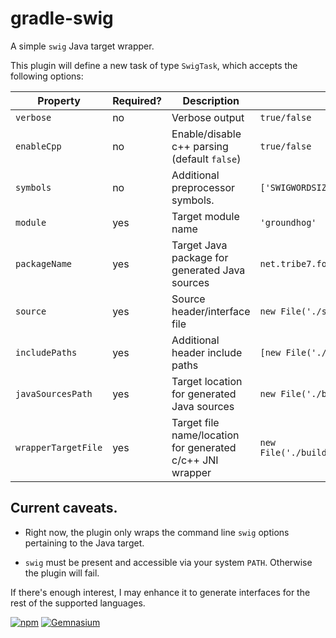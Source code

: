 gradle-swig
===========

A simple `swig` Java target wrapper.

This plugin will define a new task of type `SwigTask`, which accepts the following options:

| Property | Required? | Description | Example |
| --- | --- | --- | --- |
| `verbose` | no | Verbose output | `true/false` |
| `enableCpp` | no | Enable/disable c++ parsing (default `false`) | `true/false` |
| `symbols` | no | Additional preprocessor symbols. | `['SWIGWORDSIZE64', 'FOO']` |
| `module` | yes | Target module name | `'groundhog'` |
| `packageName` | yes | Target Java package for generated Java sources | `net.tribe7.foo` |
| `source` | yes | Source header/interface file | `new File('./src/test/resources/foo.h')` |
| `includePaths` | yes | Additional header include paths | `[new File('./src/test/resources/time')]` |
| `javaSourcesPath` | yes | Target location for generated Java sources | `new File('./build/resources/test')` |
| `wrapperTargetFile` | yes | Target file name/location for generated c/c++ JNI wrapper | `new File('./build/resources/test/foo_wrap.cpp')` |

## Current caveats.

- Right now, the plugin only wraps the command line `swig` options pertaining to the
Java target.

- `swig` must be present and accessible via your system `PATH`. Otherwise the plugin will fail.

If there's enough interest, I may enhance it to generate interfaces
for the rest of the supported languages.

[![npm](https://img.shields.io/npm/l/express.svg)]()
[![Gemnasium](https://img.shields.io/gemnasium/mathiasbynens/he.svg)]()

